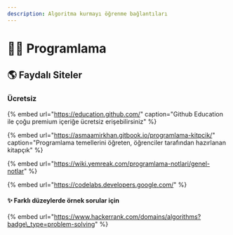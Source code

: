 ```yaml
---
description: Algoritma kurmayı öğrenme bağlantıları
---
```


# 👨‍💻 Programlama

## 🌎 Faydalı Siteler

### Ücretsiz

{% embed url="https://education.github.com/" caption="Github Education ile çoğu premium içeriğe ücretsiz erişebilirsiniz" %}

{% embed url="https://asmaamirkhan.gitbook.io/programlama-kitpcik/" caption="Programlama temellerini öğreten, öğrenciler tarafından hazırlanan kitapçık" %}

{% embed url="https://wiki.yemreak.com/programlama-notlari/genel-notlar" %}

{% embed url="https://codelabs.developers.google.com/" %}

#### ✨ Farklı düzeylerde örnek sorular için

{% embed url="https://www.hackerrank.com/domains/algorithms?badge\_type=problem-solving" %}









